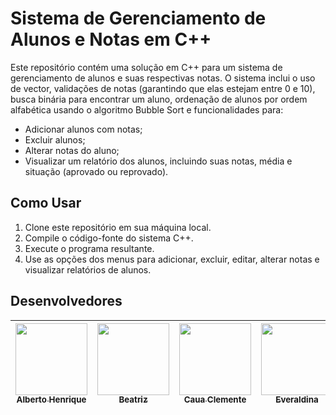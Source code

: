 # Sistema de Gerenciamento de Alunos e Notas em C++

Este repositório contém uma solução em C++ para um sistema de gerenciamento de alunos e suas respectivas notas. O sistema inclui o uso de vector, validações de notas (garantindo que elas estejam entre 0 e 10), busca binária para encontrar um aluno, ordenação de alunos por ordem alfabética usando o algoritmo Bubble Sort e funcionalidades para:

- Adicionar alunos com notas;
- Excluir alunos;
- Alterar notas do aluno;
- Visualizar um relatório dos alunos, incluindo suas notas, média e situação (aprovado ou reprovado).
## Como Usar

1. Clone este repositório em sua máquina local.
2. Compile o código-fonte do sistema C++.
3. Execute o programa resultante.
4. Use as opções dos menus para adicionar, excluir, editar, alterar notas e visualizar relatórios de alunos.


## Desenvolvedores

 [<img src="https://avatars.githubusercontent.com/u/81397160?v=4" width=115><br><sub>Alberto Henrique</sub>](https://github.com/albertolunia) | [<img src="https://avatars.githubusercontent.com/u/82838311?v=4" width=115><br><sub>Beatriz</sub>](https://github.com/Beatriz-ux) | [<img src="https://avatars.githubusercontent.com/u/91901466?v=4" width=115><br><sub>Caua Clemente</sub>](https://github.com/Caua-Clemente) | [<img src="https://avatars.githubusercontent.com/u/64717923?v=4" width=115><br><sub>Everaldina</sub>](https://github.com/everaldina) |  [<img src="https://avatars.githubusercontent.com/u/32402620?v=4" width=115><br><sub>John Parsec</sub>](https://github.com/John-Parsec) |
| :------------------------------------------------------------------------------------------------------------------------------------------: | :-----------------------------------------------------------------------------------------------------------------------------------: | :-----------------------------------------------------------------------------------------------------------------------------------: | :-----------------------------------------------------------------------------------------------------------------------------------: | :-----------------------------------------------------------------------------------------------------------------------------------: |
